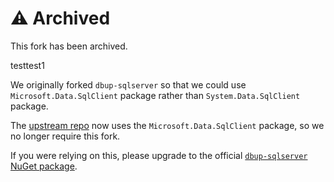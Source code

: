 # ⚠️ Archived

This fork has been archived.

testtest1

We originally forked `dbup-sqlserver` so that we could use `Microsoft.Data.SqlClient` package rather than `System.Data.SqlClient` package.

The [upstream repo](https://github.com/DbUp/dbup-sqlserver) now uses the `Microsoft.Data.SqlClient` package, so we no longer require this fork.

If you were relying on this, please upgrade to the official [`dbup-sqlserver` NuGet package](https://www.nuget.org/packages/dbup-sqlserver).
